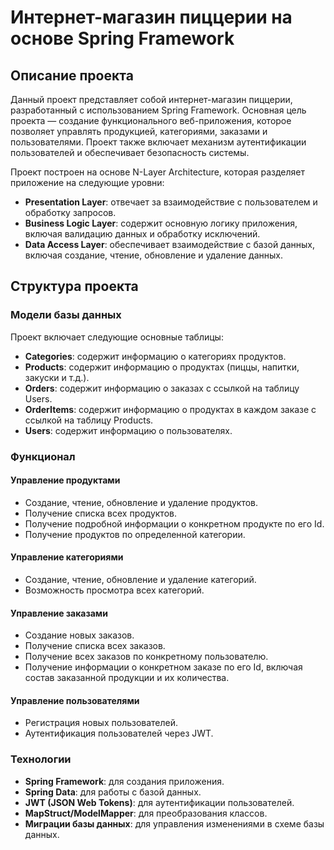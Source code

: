 # Интернет-магазин пиццерии на основе Spring Framework

## Описание проекта

Данный проект представляет собой интернет-магазин пиццерии, разработанный с использованием Spring Framework. Основная цель проекта — создание функционального веб-приложения, которое позволяет управлять продукцией, категориями, заказами и пользователями. Проект также включает механизм аутентификации пользователей и обеспечивает безопасность системы.

Проект построен на основе N-Layer Architecture, которая разделяет приложение на следующие уровни:
- **Presentation Layer**: отвечает за взаимодействие с пользователем и обработку запросов.
- **Business Logic Layer**: содержит основную логику приложения, включая валидацию данных и обработку исключений.
- **Data Access Layer**: обеспечивает взаимодействие с базой данных, включая создание, чтение, обновление и удаление данных.

## Структура проекта

### Модели базы данных

Проект включает следующие основные таблицы:
- **Categories**: содержит информацию о категориях продуктов.
- **Products**: содержит информацию о продуктах (пиццы, напитки, закуски и т.д.).
- **Orders**: содержит информацию о заказах с ссылкой на таблицу Users.
- **OrderItems**: содержит информацию о продуктах в каждом заказе с ссылкой на таблицу Products.
- **Users**: содержит информацию о пользователях.

### Функционал

#### Управление продуктами
- Создание, чтение, обновление и удаление продуктов.
- Получение списка всех продуктов.
- Получение подробной информации о конкретном продукте по его Id.
- Получение продуктов по определенной категории.

#### Управление категориями
- Создание, чтение, обновление и удаление категорий.
- Возможность просмотра всех категорий.

#### Управление заказами
- Создание новых заказов.
- Получение списка всех заказов.
- Получение всех заказов по конкретному пользователю.
- Получение информации о конкретном заказе по его Id, включая состав заказанной продукции и их количества.

#### Управление пользователями
- Регистрация новых пользователей.
- Аутентификация пользователей через JWT.

### Технологии

- **Spring Framework**: для создания приложения.
- **Spring Data**: для работы с базой данных.
- **JWT (JSON Web Tokens)**: для аутентификации пользователей.
- **MapStruct/ModelMapper**: для преобразования классов.
- **Миграции базы данных**: для управления изменениями в схеме базы данных.
